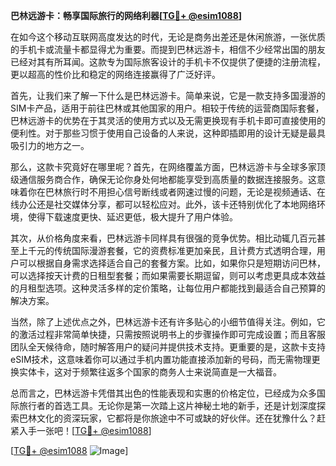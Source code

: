 **巴林远游卡：畅享国际旅行的网络利器[[TG💪+ @esim1088](https://t.me/s/esim1088)]**

在如今这个移动互联网高度发达的时代，无论是商务出差还是休闲旅游，一张优质的手机卡或流量卡都显得尤为重要。而提到巴林远游卡，相信不少经常出国的朋友已经对其有所耳闻。这款专为国际旅客设计的手机卡不仅提供了便捷的注册流程，更以超高的性价比和稳定的网络连接赢得了广泛好评。

首先，让我们来了解一下什么是巴林远游卡。简单来说，它是一款支持多国漫游的SIM卡产品，适用于前往巴林或其他国家的用户。相较于传统的运营商国际套餐，巴林远游卡的优势在于其灵活的使用方式以及无需更换现有手机卡即可直接使用的便利性。对于那些习惯于使用自己设备的人来说，这种即插即用的设计无疑是最具吸引力的地方之一。

那么，这款卡究竟好在哪里呢？首先，在网络覆盖方面，巴林远游卡与全球多家顶级通信服务商合作，确保无论你身处何地都能享受到高质量的数据连接服务。这意味着你在巴林旅行时不用担心信号断线或者网速过慢的问题，无论是视频通话、在线办公还是社交媒体分享，都可以轻松应对。此外，该卡还特别优化了本地网络环境，使得下载速度更快、延迟更低，极大提升了用户体验。

其次，从价格角度来看，巴林远游卡同样具有很强的竞争优势。相比动辄几百元甚至上千元的传统国际漫游套餐，它的资费标准更加亲民，且计费方式透明合理，用户可以根据自身需求选择适合自己的套餐方案。比如，如果你只是短期访问巴林，可以选择按天计费的日租型套餐；而如果需要长期逗留，则可以考虑更具成本效益的月租型选项。这种灵活多样的定价策略，让每位用户都能找到最适合自己预算的解决方案。

当然，除了上述优点之外，巴林远游卡还有许多贴心的小细节值得关注。例如，它的激活过程非常简单快捷，只需按照说明书上的步骤操作即可完成设置；而且客服团队全天候待命，随时解答用户的疑问并提供技术支持。更重要的是，这款卡支持eSIM技术，这意味着你可以通过手机内置功能直接添加新的号码，而无需物理更换实体卡，这对于频繁往返多个国家的商务人士来说简直是一大福音。

总而言之，巴林远游卡凭借其出色的性能表现和实惠的价格定位，已经成为众多国际旅行者的首选工具。无论你是第一次踏上这片神秘土地的新手，还是计划深度探索巴林文化的资深玩家，它都将是你旅途中不可或缺的好伙伴。还在犹豫什么？赶紧入手一张吧！[[TG💪+ @esim1088](https://t.me/s/esim1088)]

[[TG💪+ @esim1088](https://t.me/s/esim1088) ![Image](https://i.postimg.cc/4NQfJmqS/Snipaste-2025-05-13-00-14-12.png)]